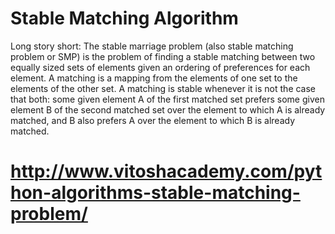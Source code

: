 # Stable Matching Algorithm

Long story short:
The stable marriage problem (also stable matching problem or SMP) is the problem of finding a stable matching between two equally sized sets of elements given an ordering of preferences for each element. A matching is a mapping from the elements of one set to the elements of the other set. A matching is stable whenever it is not the case that both: some given element A of the first matched set prefers some given element B of the second matched set over the element to which A is already matched, and B also prefers A over the element to which B is already matched.

# http://www.vitoshacademy.com/python-algorithms-stable-matching-problem/